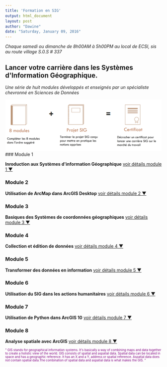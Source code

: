 ```yaml
---
title: 'Formation en SIG'
output: html_document
layout: post
author: "Dawine"
date: "Saturday, January 09, 2016"
---
```


*Chaque samedi ou dimanche de 8h00AM à 5h00PM au local de ECSI, sis au route village S.0.S # 337*
## Lancer votre carrière dans les Systèmes d'Information Géographique.
*Une série de huit modules développés et enseignés par un spécialiste chevronné en Sciences de Données*
<br>

<img src="/assets/pictures/NLP_Project2014/2_PExp_BlgTop100-.png" style="width: 800px;" />
### Module 1

**Inroduction aux Systèmes d'information Géographique**
<a id="aTag0" href="javascript:toggleAndChangeText0();">
voir détails module 1 &#9660;
</a>
<div id="divToToggle0" style="display: none;">

1. Qu'est ce que les SIG
2. Composantes des SIG
3. Application des SIG
4. Couches, relation spatiales et requêtes
5. Types et mesusre des entités géographiqes
6. Design cartographique
7. Données spatiales
8. Données vecteur
9. Données raster
10. Geodatabase
11. Mesure de la terre
12. Système de coordonnées
13. Projections
14. Projections dans SIG
15. Edition dans SIG
16. Géotraitement
17. Programmation
18. Procédure SIG
19. Données SIG
20. Analyse des données vecteur
21. Analyse des données raster
22. Utilsation de ArcMap dans Arc

</div>

<script type="text/javascript" src="https://ajax.googleapis.com/ajax/libs/jquery/1.4.4/jquery.min.js"></script>
<script type="text/javascript">
function toggleAndChangeText0() {
$('#divToToggle0').toggle();
if ($('#divToToggle0').css('display') == 'none') {
$('#aTag0').html('voir détails module 1 &#9660');
}
else {
$('#aTag0').html('cacher détails module 1 &#9650');
}
}
</script>

### Module 2

**Utilisation de ArcMap dans ArcGIS Desktop**
<a id="aTag1" href="javascript:toggleAndChangeText1();">
voir détails module 2 &#9660;
</a>
<div id="divToToggle1" style="display: none;">

1. What is GIS?
2. What is GIS data?
3. Navigating a GIS map
4. Finding information
5. Explore functionality in arcmap 10

</div>

<script type="text/javascript" src="https://ajax.googleapis.com/ajax/libs/jquery/1.4.4/jquery.min.js"></script>
<script type="text/javascript">
function toggleAndChangeText1() {
$('#divToToggle1').toggle();
if ($('#divToToggle1').css('display') == 'none') {
$('#aTag1').html('voir détails module 2 &#9660');
}
else {
$('#aTag1').html('cacher détails module 2 &#9650');
}
}
</script>

### Module 3

**Basiques des Systèmes de coordonnées géographiques**
<a id="aTag2" href="javascript:toggleAndChangeText2();">
voir détails module 3 &#9660;
</a>
<div id="divToToggle2" style="display: none;">

1. The shape of the Earth
   + The earth's shape is an ellipsoid
   + The earth's shape is an spheroid
   + Why do we need different spheroids?
   + When to use a sphere
2. Establishing location
   + Creating the graticule
   + Locating features from north to south
   + Locating features from east to west
   + Decimal degrees

</div>

<script type="text/javascript" src="https://ajax.googleapis.com/ajax/libs/jquery/1.4.4/jquery.min.js"></script>
<script type="text/javascript">
function toggleAndChangeText2() {
$('#divToToggle2').toggle();
if ($('#divToToggle2').css('display') == 'none') {
$('#aTag2').html('voir détails module 3 &#9660');
}
else {
$('#aTag2').html('cacher détails module 3 &#9650');
}
}
</script>

### Module 4

**Collection et édition de données**
<a id="aTag3" href="javascript:toggleAndChangeText3();">
voir détails module 4 &#9660;
</a>
<div id="divToToggle3" style="display: none;">

1. Editing tools
2. Geocoding
3. Design web form with excel 
4. Tracklogs with Garmin and OSMand


</div>

<script type="text/javascript" src="https://ajax.googleapis.com/ajax/libs/jquery/1.4.4/jquery.min.js"></script>
<script type="text/javascript">
function toggleAndChangeText3() {
$('#divToToggle3').toggle();
if ($('#divToToggle3').css('display') == 'none') {
$('#aTag3').html('voir détails module 4 &#9660');
}
else {
$('#aTag3').html('cacher détails module 4 &#9650');
}
}
</script>


### Module 5

**Transformer des données en information**
<a id="aTag4" href="javascript:toggleAndChangeText4();">
voir détails module 5 &#9660;
</a>
<div id="divToToggle4" style="display: none;">

1. Basics of Data and Information 
2. Cartography, Map Production, and Geovisualization 
3. Query and Measurement 
4. Transformations and Descriptive Summaries 
5. Optimization and Hypothesis Testing 
6. Uncertainty 

</div>

<script type="text/javascript" src="https://ajax.googleapis.com/ajax/libs/jquery/1.4.4/jquery.min.js"></script>
<script type="text/javascript">
function toggleAndChangeText4() {
$('#divToToggle4').toggle();
if ($('#divToToggle4').css('display') == 'none') {
$('#aTag4').html('voir détails module 5 &#9660');
}
else {
$('#aTag4').html('cacher détails module 5 &#9650');
}
}
</script>

### Module 6

**Utilisation du SIG dans les actions humanitaires**
<a id="aTag5" href="javascript:toggleAndChangeText5();">
voir détails module 6 &#9660;
</a>
<div id="divToToggle5" style="display: none;">

1. Data types and data exploration 
2. Remotely sensed data
3. Symbols and symbol styles
4. Principles of map design 
5. Coordinate systems and map projections 
6. Georeferencing and digitizing 
7. Using vector data in ArcMap 
8. Using raster data in ArcMap 

</div>

<script type="text/javascript" src="https://ajax.googleapis.com/ajax/libs/jquery/1.4.4/jquery.min.js"></script>
<script type="text/javascript">
function toggleAndChangeText5() {
$('#divToToggle5').toggle();
if ($('#divToToggle5').css('display') == 'none') {
$('#aTag5').html('voir détails module 6 &#9660');
}
else {
$('#aTag5').html('cacher détails module 6 &#9650');
}
}
</script>

### Module 7

**Utilisation de Python dans ArcGIS 10**
<a id="aTag6" href="javascript:toggleAndChangeText6();">
voir détails module 7 &#9660;
</a>
<div id="divToToggle6" style="display: none;">

1. Where to start?
2. Creating scripts
3. Python in ArcGIS
4. Creating Python Toolboxes
5. Add-ins
5. Handling errors

</div>

<script type="text/javascript" src="https://ajax.googleapis.com/ajax/libs/jquery/1.4.4/jquery.min.js"></script>
<script type="text/javascript">
function toggleAndChangeText6() {
$('#divToToggle6').toggle();
if ($('#divToToggle6').css('display') == 'none') {
$('#aTag6').html('voir détails module 7 &#9660');
}
else {
$('#aTag6').html('cacher détails module 7 &#9650');
}
}
</script>

### Module 8

**Analyse spatiale avec ArcGIS**
<a id="aTag7" href="javascript:toggleAndChangeText7();">
voir détails module 8 &#9660;
</a>
<div id="divToToggle7" style="display: none;">

1. Managing Imagery
2. Visualizing and Analyzing Imagery
3. Working with lidar data
4. Using Regression Analysis to Explore Why
5. Sharing Analysis Workflows Using Geoprocessing Packages

</div>

<script type="text/javascript" src="https://ajax.googleapis.com/ajax/libs/jquery/1.4.4/jquery.min.js"></script>
<script type="text/javascript">
function toggleAndChangeText7() {
$('#divToToggle7').toggle();
if ($('#divToToggle7').css('display') == 'none') {
$('#aTag7').html('voir détails module 8 &#9660');
}
else {
$('#aTag7').html('cacher détails module 8 &#9650');
}
}
</script>


<div class = "message", style="font-size:70%;color:purple" >
" GIS stands for geographical information systems. It's basically a way of combining maps and data together to create a holistic view of the world. GIS consists of spatial and aspatial data. Spatial data can
be located in space and has a geographic reference. It has an X and a Y, address or
spatial reference. Aspatial data does not contain spatial data.The combination of spatial data and aspatial data is what makes the GIS. "
</div>
